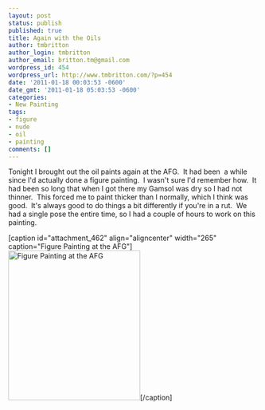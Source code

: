 ```yaml
---
layout: post
status: publish
published: true
title: Again with the Oils
author: tmbritton
author_login: tmbritton
author_email: britton.tm@gmail.com
wordpress_id: 454
wordpress_url: http://www.tmbritton.com/?p=454
date: '2011-01-18 00:03:53 -0600'
date_gmt: '2011-01-18 05:03:53 -0600'
categories:
- New Painting
tags:
- figure
- nude
- oil
- painting
comments: []
---
```

<p>Tonight I brought out the oil paints again at the AFG.  It had been  a while since I'd actually done a figure painting.  I wasn't sure I'd remember how.  It had been so long that when I got there my Gamsol was dry so I had not thinner.  This forced me to paint thicker than I normally, which I think was good.  It's always good to do things a bit differently if you're in a rut.  We had a single pose the entire time, so I had a couple of hours to work on this painting.</p>
<p>[caption id="attachment_462" align="aligncenter" width="265" caption="Figure Painting at the AFG"]<a href="http://www.tmbritton.com/wp-content/uploads/2011/01/AFG-1-17-11.jpg"><img class="size-medium wp-image-462" title="Figure Painting at the AFG" src="http://www.tmbritton.com/wp-content/uploads/2011/01/AFG-1-17-11-265x300.jpg" alt="Figure Painting at the AFG" width="265" height="300" /></a>[/caption]</p>
